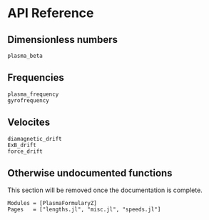 # API Reference

## Dimensionless numbers
```@docs
plasma_beta
```

## Frequencies

```@docs
plasma_frequency
gyrofrequency
```

## Velocites

```@docs
diamagnetic_drift
ExB_drift
force_drift
```

## Otherwise undocumented functions
This section will be removed once the documentation is complete.
```@autodocs
Modules = [PlasmaFormularyZ]
Pages   = ["lengths.jl", "misc.jl", "speeds.jl"]
```
